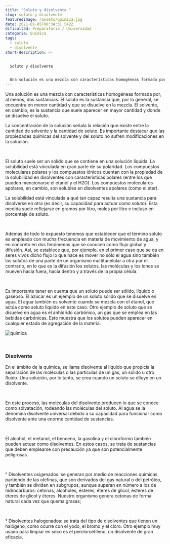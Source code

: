 ```yaml
---
title: "Soluto y disolvente "
slug: soluto-y-disolvente
featuredimage: /assets/quimica.jpg
date: 2021-01-05T00:34:31.542Z
dificultad: Preparatoria / Universidad
categoria: Química
tags:
  - soluto
  - disolvente
short-description: >-
  

  Soluto y disolvente 


  Una solución es una mezcla con características homogéneas formada por, al menos, dos sustancias. El soluto es la sustancia que, por lo general, se encuentra en menor cantidad y que se disuelve en la mezcla.
---
```



Una solución es una mezcla con características homogéneas formada por, al menos, dos sustancias. El soluto es la sustancia que, por lo general, se encuentra en menor cantidad y que se disuelve en la mezcla. El solvente, en cambio, es la sustancia que suele aparecer en mayor cantidad y donde se disuelve el soluto.

La concentración de la solución señala la relación que existe entre la cantidad de solvente y la cantidad de soluto. Es importante destacar que las propiedades químicas del solvente y del soluto no sufren modificaciones en la solución.

</br>

El soluto suele ser un sólido que se contiene en una solución líquida. La solubilidad está vinculada en gran parte de su polaridad. Los compuestos moleculares polares y los compuestos iónicos cuentan con la propiedad de la solubilidad en disolventes con características polares (entre los que pueden mencionarse el etanol y el H2O). Los compuestos moleculares apolares, en cambio, son solubles en disolventes apolares (como el éter).

La solubilidad está vinculada a qué tan capaz resulta una sustancia para disolverse en otra (es decir, su capacidad para actuar como soluto). Esta medida suele reflejarse en gramos por litro, moles por litro e incluso en porcentaje de soluto.

</br>

Además de todo lo expuesto tenemos que establecer que el término soluto es empleado con mucha frecuencia en materia de movimiento de agua, y en concreto en dos fenómenos que se conocen como flujo global y difusión. Así, se establece que, por ejemplo, en el primer caso que se da en seres vivos dicho flujo lo que hace es mover no sólo el agua sino también los solutos de una parte de un organismo multitucelular a otra por el contrario, en lo que es la difusión los solutos, las moléculas y los iones se mueven hacia fuera, hacia dentro y a través de la propia célula.

</br>

Es importante tener en cuenta que un soluto puede ser sólido, líquido o gaseoso. El azúcar es un ejemplo de un soluto sólido que se disuelve en agua. El agua también es solvente cuando se mezcla con el etanol, que actúa como soluto líquido en este caso. Otro ejemplo de soluto que se disuelve en agua es el anhídrido carbónico, un gas que se emplea en las bebidas carbónicas. Esto muestra que los solutos pueden aparecer en cualquier estado de agregación de la materia.

![quimica](/assets/quimica.jpg "soluto y disolvente")

</br>

### Disolvente 

En el ámbito de la química, se llama disolvente al líquido que propicia la separación de las moléculas o las partículas de un gas, un sólido u otro fluido. Una solución, por lo tanto, se crea cuando un soluto se diluye en un disolvente.

</br>

En este proceso, las moléculas del disolvente producen lo que se conoce como solvatación, rodeando las moléculas del soluto. Al agua se la denomina disolvente universal debido a su capacidad para funcionar como disolvente ante una enorme cantidad de sustancias.

</br>

El alcohol, el metanol, el benceno, la gasolina y el cloroformo también pueden actuar como disolventes. En estos casos, se trata de sustancias que deben emplearse con precaución ya que son potencialmente peligrosas.

</br>

° Disolventes oxigenados: se generan por medio de reacciones químicas partiendo de las olefinas, que son derivados del gas natural o del petróleo, y también se dividen en subgrupos, aunque superan en número a los de hidrocarburos: cetonas, alcoholes, ésteres, éteres de glicol, ésteres de éteres de glicol y éteres. Nuestro organismo genera cetonas de forma natural cada vez que quema grasas;

</br>

° Disolventes halogenados: se trata del tipo de disolventes que tienen un halógeno, como ocurre con el yodo, el bromo y el cloro. Otro ejemplo muy usado para limpiar en seco es el percloroetileno, un disolvente de gran eficacia.

</br>